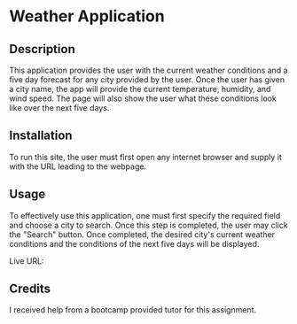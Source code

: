 # Weather Application

## Description


This application provides the user with the current weather conditions and a five day forecast for any city provided by the user. Once the user has given a city name, the app will provide the current temperature, humidity, and wind speed. The page will also show the user what these conditions look like over the next five days.


## Installation

To run this site, the user must first open any internet browser and supply it with the URL leading to the webpage.

## Usage

To effectively use this application, one must first specify the required field and choose a city to search. Once this step is completed, the user may click the "Search" button. Once completed, the desired city's current weather conditions and the conditions of the next five days will be displayed.

Live URL: 


## Credits

I received help from a bootcamp provided tutor for this assignment. 
